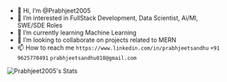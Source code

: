 - 👋 Hi, I’m @Prabhjeet2005
- 👀 I’m interested in FullStack Development, Data Scientist, Ai/Ml, SWE/SDE Roles
- 🌱 I’m currently learning Machine Learning
- 💞️ I’m looking to collaborate on projects related to MERN
- 📫 How to reach me
 ```https://www.linkedin.com/in/prabhjeetsandhu```
 ```+91 9625770491```
  ```prabhjeetsandhu010@gmail.com```

![Prabhjeet2005's Stats](https://github-readme-stats.vercel.app/api?username=Prabhjeet2005&theme=vue-dark&show_icons=true&hide_border=false&count_private=true)

<!---
Prabhjeet2005/Prabhjeet2005 is a ✨ special ✨ repository because its `README.md` (this file) appears on your GitHub profile.
You can click the Preview link to take a look at your changes.
--->
